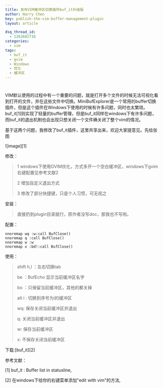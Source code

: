 ```yaml
---
title: 发布VIM缓冲区切换插件buf_it升级版
author: Harry Chen
key: publish-the-vim-buffer-management-plugin
layout: article

dsq_thread_id:
  - 1262682716
categories:
  - vim
tags:
  - buf_it
  - gvim
  - Windows
  - 优化
  - 缓冲区
---
```

# 

  VIM默认使用的过程中有一个重要的问题，就是打开多个文件的时候无法可视化看到打开的文件，并在这些文件中切换。MiniBufExplorer是一个常用的buffer切换插件，但是这个插件在Windows下使用的时候有许多问题，同时也太繁琐。buf_it[1]则实现了轻量的buffer管理，但是buf_it同样在windows下有许多问题，而buf_it的退出机制也会出现只想关闭一个文件确关闭了整个vim的情况。

  基于这两个问题，我修改了buf_it插件，这里共享出来，欢迎大家提意见。先给张图

![image][1]

  修改：

> 1 windows下使用GVIM优化，方式多开一个空白缓冲区，windows下gvim右键配置见参考文献2
>
> 2 增加自定义退出方式
>
> 3 修改了部分快捷键，只是个人习惯，可无视之

  安装：

> 直接扔到plugin目录就行，原作者没写doc，那我也不写啦。

  配置：

    nnoremap wq :w:call BufClose()
    nnoremap q :call BufClose()
    nnoremap w :w
    nnoremap x :bd!:call BufClose()

  使用：

> shift h,l ：左右切换tab
>
> be ：BufEcho 显示当前缓冲区名字
>
> bo ：只保留当前缓冲区，其他的都关掉
>
> alt i : 切换到序号为i的缓冲区
>
> wq: 保存关闭当前缓冲区并退出
>
> q: 关闭当前缓冲区并退出
>
> w: 保存当前缓冲区
>
> x: 不保存关闭当前缓冲区

  下载:[buf_it][2]

参考文献：

[1] buf_it : Buffer list in statusline,

[2] 在windows下给你的右键菜单添加"edit with vim"的方法,

